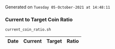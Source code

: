 Generated on `Tuesday 05-October-2021 at 14:48:11`

### Current to Target Coin Ratio
`current_coin_ratio.sh`

Date|Current|Target|Ratio
---|---|---|---
